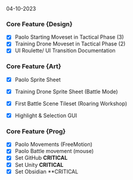 
04-10-2023

### Core Feature {Design}

- [x] Paolo Starting Moveset in Tactical Phase (3)
- [x] Training Drone Moveset in Tactical Phase (2)
- [x] UI Roulette/ UI Transition Documentation

### Core Feature {Art}

- [x] Paolo Sprite Sheet  
- [x] Training Drone Sprite Sheet  (Battle Mode)
- [x] First Battle Scene Tileset (Roaring Workshop)
- [x] Highlight & Selection GUI


### Core Feature {Prog}


- [x] Paolo Movements (FreeMotion)
- [x] Paolo Battle movement (mouse)
- [x] Set GitHub  **CRITICAL**
- [x] Set Unity **CRITICAL**
- [x] Set Obsidian **CRITICAL